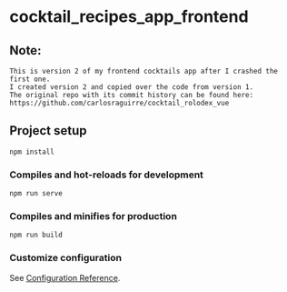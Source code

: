 # cocktail_recipes_app_frontend

## Note:
```
This is version 2 of my frontend cocktails app after I crashed the first one. 
I created version 2 and copied over the code from version 1. 
The original repo with its commit history can be found here: https://github.com/carlosraguirre/cocktail_rolodex_vue
```

## Project setup
```
npm install
```

### Compiles and hot-reloads for development
```
npm run serve
```

### Compiles and minifies for production
```
npm run build
```

### Customize configuration
See [Configuration Reference](https://cli.vuejs.org/config/).
